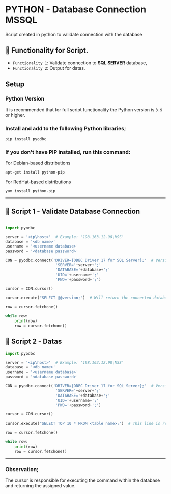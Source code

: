 <h1 align="left"> PYTHON - Database Connection <b>MSSQL</b> </h1>

Script created in python to validate connection with the database

## :snake: Functionality for Script.

- `Functionality 1`: Validate connection to <b>SQL SERVER</b> database,
- `Functionality 2`: Output for datas.

## Setup

### Python Version

It is recommended that for full script functionality the Python version is `3.9` or higher.

### Install and add to the following Python libraries;

```MSSQL Connector
pip install pyodbc
```

### If you don't have PIP installed, run this command:

For Debian-based distributions
```
apt-get install python-pip
```
For RedHat-based distributions
```
yum install python-pip
```

<hr>



## :snake: Script 1  - Validate Database Connection

```python

import pyodbc

server = '<ip\host>'  # Example: '198.163.12.98\MSS'
database = '<db name>'
username = '<username database>'
password = '<database password>'

CON = pyodbc.connect('DRIVER={ODBC Driver 17 for SQL Server};'  # Version of your connecting ODBC driver 
                      'SERVER='+server+';'
                      'DATABASE='+database+';'
                      'UID='+username+';'
                      'PWD='+password+';')

cursor = CON.cursor()

cursor.execute("SELECT @@version;")  # Will return the connected database version

row = cursor.fetchone()

while row:
    print(row)
    row = cursor.fetchone()


```


## :snake: <b>Script 2</b> - Datas

```python
import pyodbc

server = '<ip\host>'  # Example: '198.163.12.98\MSS'
database = '<db name>'
username = '<username database>'
password = '<database password>'

CON = pyodbc.connect('DRIVER={ODBC Driver 17 for SQL Server};'  # Version of your connecting ODBC driver 
                      'SERVER='+server+';'
                      'DATABASE='+database+';'
                      'UID='+username+';'
                      'PWD='+password+';')

cursor = CON.cursor()

cursor.execute("SELECT TOP 10 * FROM <table name>;")  # This line is responsible for executing the command inside the database

row = cursor.fetchone()

while row:
    print(row)
    row = cursor.fetchone()


```
<hr>

<h3>Observation;</h3>

<p>The cursor is responsible for executing the command within the database and returning the assigned value.</p>

